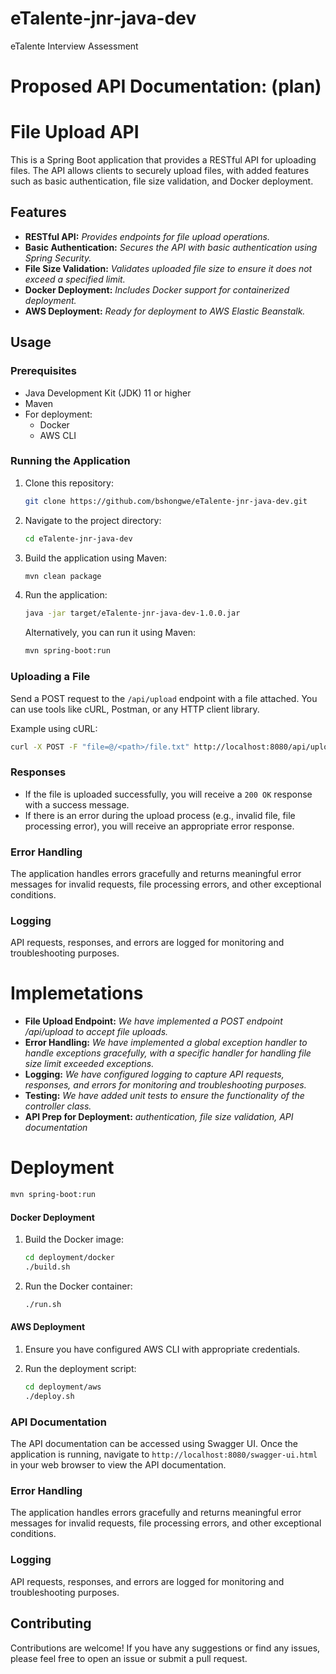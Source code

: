 # eTalente-jnr-java-dev
eTalente Interview Assessment

# Proposed API Documentation: (plan)

# File Upload API

This is a Spring Boot application that provides a RESTful API for uploading files. The API allows clients to securely upload files, with added features such as basic authentication, file size validation, and Docker deployment.

## Features
-   **RESTful API:** <i>Provides endpoints for file upload operations.</i>
-   **Basic Authentication:** <i>Secures the API with basic authentication using Spring Security.</i>
-   **File Size Validation:** <i>Validates uploaded file size to ensure it does not exceed a specified limit.</i>
-   **Docker Deployment:** <i>Includes Docker support for containerized deployment.</i>
-   **AWS Deployment:** <i>Ready for deployment to AWS Elastic Beanstalk.</i>

## Usage

### Prerequisites

-   Java Development Kit (JDK) 11 or higher
-   Maven
-   For deployment:
    -   Docker
    -   AWS CLI

### Running the Application

1. Clone this repository:

   ```bash
   git clone https://github.com/bshongwe/eTalente-jnr-java-dev.git
   ```

2. Navigate to the project directory:

   ```bash
   cd eTalente-jnr-java-dev
   ```

3. Build the application using Maven:

   ```bash
   mvn clean package
   ```

4. Run the application:

   ```bash
   java -jar target/eTalente-jnr-java-dev-1.0.0.jar
   ```

   Alternatively, you can run it using Maven:

   ```bash
   mvn spring-boot:run
   ```


### Uploading a File

Send a POST request to the `/api/upload` endpoint with a file attached. You can use tools like cURL, Postman, or any HTTP client library.

Example using cURL:

```bash
curl -X POST -F "file=@/<path>/file.txt" http://localhost:8080/api/upload
```

### Responses

- If the file is uploaded successfully, you will receive a `200 OK` response with a success message.
- If there is an error during the upload process (e.g., invalid file, file processing error), you will receive an appropriate error response.

### Error Handling

The application handles errors gracefully and returns meaningful error messages for invalid requests, file processing errors, and other exceptional conditions.

### Logging

API requests, responses, and errors are logged for monitoring and troubleshooting purposes.

# Implemetations
-   <strong>File Upload Endpoint:</strong> <i>We have implemented a POST endpoint /api/upload to accept file uploads.</i>
-   <strong>Error Handling:</strong> <i>We have implemented a global exception handler to handle exceptions gracefully, with a specific handler for handling file size limit exceeded exceptions.</i>
-   <strong>Logging:</strong> <i>We have configured logging to capture API requests, responses, and errors for monitoring and troubleshooting purposes.</i>
-   <strong>Testing:</strong> <i>We have added unit tests to ensure the functionality of the controller class.</i>
-   <strong>API Prep for Deployment:</strong> <i>authentication, file size validation, API documentation</i>

# Deployment

   ```bash
   mvn spring-boot:run
   ```

#### Docker Deployment

1. Build the Docker image:

   ```bash
   cd deployment/docker
   ./build.sh
   ```

2. Run the Docker container:

   ```bash
   ./run.sh
   ```

#### AWS Deployment

1. Ensure you have configured AWS CLI with appropriate credentials.

2. Run the deployment script:

   ```bash
   cd deployment/aws
   ./deploy.sh
   ```

### API Documentation

The API documentation can be accessed using Swagger UI. Once the application is running, navigate to `http://localhost:8080/swagger-ui.html` in your web browser to view the API documentation.

### Error Handling

The application handles errors gracefully and returns meaningful error messages for invalid requests, file processing errors, and other exceptional conditions.

### Logging

API requests, responses, and errors are logged for monitoring and troubleshooting purposes.

## Contributing

Contributions are welcome! If you have any suggestions or find any issues, please feel free to open an issue or submit a pull request.


